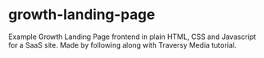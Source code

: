 # growth-landing-page
Example Growth Landing Page frontend in plain HTML, CSS and Javascript for a SaaS site. Made by following along with Traversy Media tutorial.
